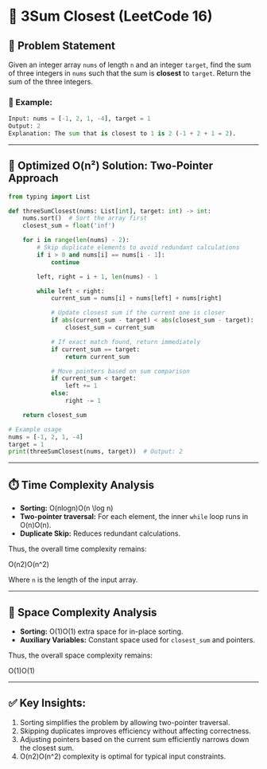 # 🔷 3Sum Closest (LeetCode 16)

## 🚀 Problem Statement

Given an integer array `nums` of length `n` and an integer `target`, find the sum of three integers in `nums` such that the sum is **closest** to `target`. Return the sum of the three integers.

### 🔑 Example:

```python
Input: nums = [-1, 2, 1, -4], target = 1
Output: 2
Explanation: The sum that is closest to 1 is 2 (-1 + 2 + 1 = 2).
```

---

## 📝 **Optimized O(n²) Solution: Two-Pointer Approach**

```python
from typing import List

def threeSumClosest(nums: List[int], target: int) -> int:
    nums.sort()  # Sort the array first
    closest_sum = float('inf')

    for i in range(len(nums) - 2):
        # Skip duplicate elements to avoid redundant calculations
        if i > 0 and nums[i] == nums[i - 1]:
            continue

        left, right = i + 1, len(nums) - 1

        while left < right:
            current_sum = nums[i] + nums[left] + nums[right]

            # Update closest sum if the current one is closer
            if abs(current_sum - target) < abs(closest_sum - target):
                closest_sum = current_sum

            # If exact match found, return immediately
            if current_sum == target:
                return current_sum

            # Move pointers based on sum comparison
            if current_sum < target:
                left += 1
            else:
                right -= 1

    return closest_sum

# Example usage
nums = [-1, 2, 1, -4]
target = 1
print(threeSumClosest(nums, target))  # Output: 2
```

---

## ⏱️ **Time Complexity Analysis**

- **Sorting:** O(nlog⁡n)O(n \log n)
- **Two-pointer traversal:** For each element, the inner `while` loop runs in O(n)O(n).
- **Duplicate Skip:** Reduces redundant calculations.

Thus, the overall time complexity remains:

O(n2)O(n^2)

Where `n` is the length of the input array.

---

## 💾 **Space Complexity Analysis**

- **Sorting:** O(1)O(1) extra space for in-place sorting.
- **Auxiliary Variables:** Constant space used for `closest_sum` and pointers.

Thus, the overall space complexity remains:

O(1)O(1)

---

## ✅ **Key Insights:**

1. Sorting simplifies the problem by allowing two-pointer traversal.
2. Skipping duplicates improves efficiency without affecting correctness.
3. Adjusting pointers based on the current sum efficiently narrows down the closest sum.
4. O(n2)O(n^2) complexity is optimal for typical input constraints.
